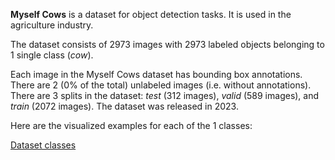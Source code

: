 **Myself Cows** is a dataset for object detection tasks. It is used in the agriculture industry.

The dataset consists of 2973 images with 2973 labeled objects belonging to 1 single class (*cow*).

Each image in the Myself Cows dataset has bounding box annotations. There are 2 (0% of the total) unlabeled images (i.e. without annotations). There are 3 splits in the dataset: *test* (312 images), *valid* (589 images), and *train* (2072 images). The dataset was released in 2023.

Here are the visualized examples for each of the 1 classes:

[Dataset classes](https://github.com/dataset-ninja/myself-cows/raw/main/visualizations/horizontal_grid.webm)
